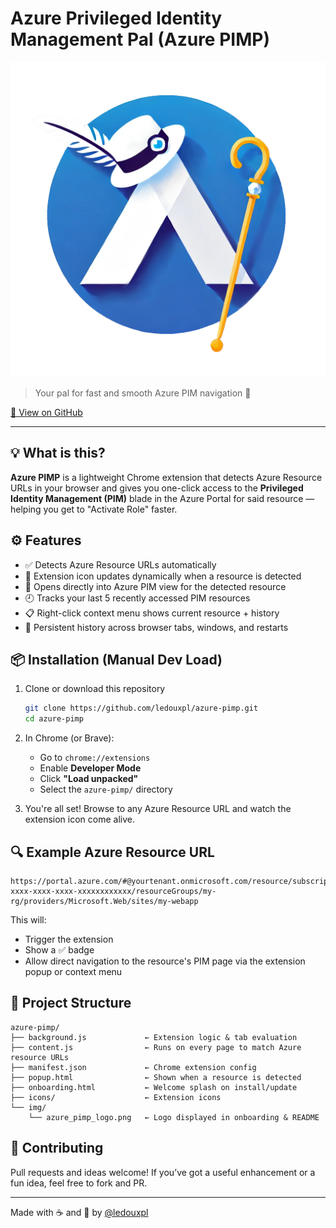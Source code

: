 # Azure Privileged Identity Management Pal (Azure PIMP)

![Azure PIMP Logo](img/azure_pimp_logo.png)

> Your pal for fast and smooth Azure PIM navigation 🚀

[🔗 View on GitHub](https://github.com/ledouxpl/azure-pimp)

---

## 💡 What is this?

**Azure PIMP** is a lightweight Chrome extension that detects Azure Resource URLs in your browser and gives you
one-click access to the **Privileged Identity Management (PIM)** blade in the Azure Portal for said resource — helping
you get to "Activate Role" faster.

## ⚙️ Features

- ✅ Detects Azure Resource URLs automatically
- 🔔 Extension icon updates dynamically when a resource is detected
- 🔗 Opens directly into Azure PIM view for the detected resource
- 🕘 Tracks your last 5 recently accessed PIM resources
- 📋 Right-click context menu shows current resource + history
- 💾 Persistent history across browser tabs, windows, and restarts

## 📦 Installation (Manual Dev Load)

1. Clone or download this repository

   ```bash
   git clone https://github.com/ledouxpl/azure-pimp.git
   cd azure-pimp
   ```

2. In Chrome (or Brave):

   - Go to `chrome://extensions`
   - Enable **Developer Mode**
   - Click **"Load unpacked"**
   - Select the `azure-pimp/` directory

3. You're all set! Browse to any Azure Resource URL and watch the extension icon come alive.

## 🔍 Example Azure Resource URL

```
https://portal.azure.com/#@yourtenant.onmicrosoft.com/resource/subscriptions/xxxxxxxx-xxxx-xxxx-xxxx-xxxxxxxxxxxx/resourceGroups/my-rg/providers/Microsoft.Web/sites/my-webapp
```

This will:

- Trigger the extension
- Show a ✅ badge
- Allow direct navigation to the resource's PIM page via the extension popup or context menu

## 📂 Project Structure

```
azure-pimp/
├── background.js             ← Extension logic & tab evaluation
├── content.js                ← Runs on every page to match Azure resource URLs
├── manifest.json             ← Chrome extension config
├── popup.html                ← Shown when a resource is detected
├── onboarding.html           ← Welcome splash on install/update
├── icons/                    ← Extension icons
└── img/
    └── azure_pimp_logo.png   ← Logo displayed in onboarding & README
```

## 🤝 Contributing

Pull requests and ideas welcome! If you’ve got a useful enhancement or a fun idea, feel free to fork and PR.

---

Made with ☕ and 💙 by [@ledouxpl](https://github.com/ledouxpl)
